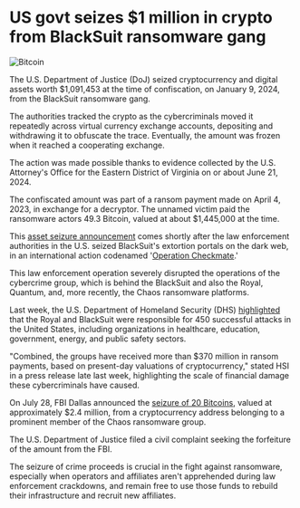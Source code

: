 # US govt seizes $1 million in crypto from BlackSuit ransomware gang

![Bitcoin](https://www.bleepstatic.com/content/hl-images/2024/01/22/Bitcoin.jpg)

The U.S. Department of Justice (DoJ) seized cryptocurrency and digital assets worth $1,091,453 at the time of confiscation, on January 9, 2024, from the BlackSuit ransomware gang.

The authorities tracked the crypto as the cybercriminals moved it repeatedly across virtual currency exchange accounts, depositing and withdrawing it to obfuscate the trace. Eventually, the amount was frozen when it reached a cooperating exchange.

The action was made possible thanks to evidence collected by the U.S. Attorney's Office for the Eastern District of Virginia on or about June 21, 2024.

The confiscated amount was part of a ransom payment made on April 4, 2023, in exchange for a decryptor. The unnamed victim paid the ransomware actors 49.3 Bitcoin, valued at about $1,445,000 at the time.

This [asset seizure announcement](https://www.justice.gov/opa/pr/justice-department-announces-coordinated-disruption-actions-against-blacksuit-royal) comes shortly after the law enforcement authorities in the U.S. seized BlackSuit's extortion portals on the dark web, in an international action codenamed '[Operation Checkmate](https://www.bleepingcomputer.com/news/security/law-enforcement-seizes-blacksuit-ransomware-leak-sites/).'

This law enforcement operation severely disrupted the operations of the cybercrime group, which is behind the BlackSuit and also the Royal, Quantum, and, more recently, the Chaos ransomware platforms.

Last week, the U.S. Department of Homeland Security (DHS) [highlighted](https://www.bleepingcomputer.com/news/security/royal-and-blacksuit-ransomware-gangs-hit-over-450-us-companies/) that the Royal and BlackSuit were responsible for 450 successful attacks in the United States, including organizations in healthcare, education, government, energy, and public safety sectors.

"Combined, the groups have received more than $370 million in ransom payments, based on present-day valuations of cryptocurrency," stated HSI in a press release late last week, highlighting the scale of financial damage these cybercriminals have caused.

On July 28, FBI Dallas announced the [seizure of 20 Bitcoins](https://www.bleepingcomputer.com/news/security/fbi-seizes-24m-in-bitcoin-from-new-chaos-ransomware-operation/), valued at approximately $2.4 million, from a cryptocurrency address belonging to a prominent member of the Chaos ransomware group.

The U.S. Department of Justice filed a civil complaint seeking the forfeiture of the amount from the FBI.

The seizure of crime proceeds is crucial in the fight against ransomware, especially when operators and affiliates aren't apprehended during law enforcement crackdowns, and remain free to use those funds to rebuild their infrastructure and recruit new affiliates.